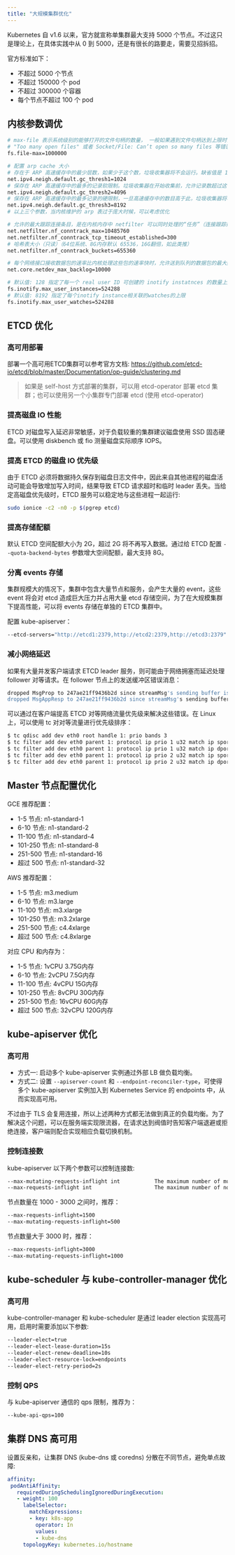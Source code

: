 ```yaml
---
title: "大规模集群优化"
---
```


Kubernetes 自 v1.6 以来，官方就宣称单集群最大支持 5000 个节点。不过这只是理论上，在具体实践中从 0 到 5000，还是有很长的路要走，需要见招拆招。

官方标准如下：

* 不超过 5000 个节点
* 不超过 150000 个 pod
* 不超过 300000 个容器
* 每个节点不超过 100 个 pod

## 内核参数调优

``` bash
# max-file 表示系统级别的能够打开的文件句柄的数量， 一般如果遇到文件句柄达到上限时，会碰到
# "Too many open files" 或者 Socket/File: Can’t open so many files 等错误
fs.file-max=1000000

# 配置 arp cache 大小
# 存在于 ARP 高速缓存中的最少层数，如果少于这个数，垃圾收集器将不会运行。缺省值是 128
net.ipv4.neigh.default.gc_thresh1=1024
# 保存在 ARP 高速缓存中的最多的记录软限制。垃圾收集器在开始收集前，允许记录数超过这个数字 5 秒。缺省值是 512
net.ipv4.neigh.default.gc_thresh2=4096
# 保存在 ARP 高速缓存中的最多记录的硬限制，一旦高速缓存中的数目高于此，垃圾收集器将马上运行。缺省值是 1024
net.ipv4.neigh.default.gc_thresh3=8192
# 以上三个参数，当内核维护的 arp 表过于庞大时候，可以考虑优化

# 允许的最大跟踪连接条目，是在内核内存中 netfilter 可以同时处理的“任务”（连接跟踪条目）
net.netfilter.nf_conntrack_max=10485760
net.netfilter.nf_conntrack_tcp_timeout_established=300
# 哈希表大小（只读）（64位系统、8G内存默认 65536，16G翻倍，如此类推）
net.netfilter.nf_conntrack_buckets=655360

# 每个网络接口接收数据包的速率比内核处理这些包的速率快时，允许送到队列的数据包的最大数目
net.core.netdev_max_backlog=10000

# 默认值: 128 指定了每一个 real user ID 可创建的 inotify instatnces 的数量上限
fs.inotify.max_user_instances=524288
# 默认值: 8192 指定了每个inotify instance相关联的watches的上限
fs.inotify.max_user_watches=524288
```

## ETCD 优化

### 高可用部署

部署一个高可用ETCD集群可以参考官方文档: https://github.com/etcd-io/etcd/blob/master/Documentation/op-guide/clustering.md

> 如果是 self-host 方式部署的集群，可以用 etcd-operator 部署 etcd 集群；也可以使用另一个小集群专门部署 etcd (使用 etcd-operator)

### 提高磁盘 IO 性能

ETCD 对磁盘写入延迟非常敏感，对于负载较重的集群建议磁盘使用 SSD 固态硬盘。可以使用 diskbench 或 fio 测量磁盘实际顺序 IOPS。

### 提高 ETCD 的磁盘 IO 优先级

由于 ETCD 必须将数据持久保存到磁盘日志文件中，因此来自其他进程的磁盘活动可能会导致增加写入时间，结果导致 ETCD 请求超时和临时 leader 丢失。当给定高磁盘优先级时，ETCD 服务可以稳定地与这些进程一起运行:

``` bash
sudo ionice -c2 -n0 -p $(pgrep etcd)
```

### 提高存储配额

默认 ETCD 空间配额大小为 2G，超过 2G 将不再写入数据。通过给 ETCD 配置 `--quota-backend-bytes` 参数增大空间配额，最大支持 8G。

### 分离 events 存储

集群规模大的情况下，集群中包含大量节点和服务，会产生大量的 event，这些 event 将会对 etcd 造成巨大压力并占用大量 etcd 存储空间，为了在大规模集群下提高性能，可以将 events 存储在单独的 ETCD 集群中。

配置 kube-apiserver：

``` bash
--etcd-servers="http://etcd1:2379,http://etcd2:2379,http://etcd3:2379" --etcd-servers-overrides="/events#http://etcd4:2379,http://etcd5:2379,http://etcd6:2379"
```

### 减小网络延迟

如果有大量并发客户端请求 ETCD leader 服务，则可能由于网络拥塞而延迟处理 follower 对等请求。在 follower 节点上的发送缓冲区错误消息：

``` bash
dropped MsgProp to 247ae21ff9436b2d since streamMsg's sending buffer is full
dropped MsgAppResp to 247ae21ff9436b2d since streamMsg's sending buffer is full
```

可以通过在客户端提高 ETCD 对等网络流量优先级来解决这些错误。在 Linux 上，可以使用 tc 对对等流量进行优先级排序：

``` bash
$ tc qdisc add dev eth0 root handle 1: prio bands 3
$ tc filter add dev eth0 parent 1: protocol ip prio 1 u32 match ip sport 2380 0xffff flowid 1:1
$ tc filter add dev eth0 parent 1: protocol ip prio 1 u32 match ip dport 2380 0xffff flowid 1:1
$ tc filter add dev eth0 parent 1: protocol ip prio 2 u32 match ip sport 2379 0xffff flowid 1:1
$ tc filter add dev eth0 parent 1: protocol ip prio 2 u32 match ip dport 2379 0xffff flowid 1:1
```

## Master 节点配置优化

GCE 推荐配置：

* 1-5 节点: n1-standard-1
* 6-10 节点: n1-standard-2
* 11-100 节点: n1-standard-4
* 101-250 节点: n1-standard-8
* 251-500 节点: n1-standard-16
* 超过 500 节点: n1-standard-32

AWS 推荐配置：

* 1-5 节点: m3.medium
* 6-10 节点: m3.large
* 11-100 节点: m3.xlarge
* 101-250 节点: m3.2xlarge
* 251-500 节点: c4.4xlarge
* 超过 500 节点: c4.8xlarge

对应 CPU 和内存为：

* 1-5 节点: 1vCPU 3.75G内存
* 6-10 节点: 2vCPU 7.5G内存
* 11-100 节点: 4vCPU 15G内存
* 101-250 节点: 8vCPU 30G内存
* 251-500 节点: 16vCPU 60G内存
* 超过 500 节点: 32vCPU 120G内存

## kube-apiserver 优化

### 高可用

* 方式一: 启动多个 kube-apiserver 实例通过外部 LB 做负载均衡。
* 方式二: 设置 `--apiserver-count` 和 `--endpoint-reconciler-type`，可使得多个 kube-apiserver 实例加入到 Kubernetes Service 的 endpoints 中，从而实现高可用。

不过由于 TLS 会复用连接，所以上述两种方式都无法做到真正的负载均衡。为了解决这个问题，可以在服务端实现限流器，在请求达到阀值时告知客户端退避或拒绝连接，客户端则配合实现相应负载切换机制。

### 控制连接数

kube-apiserver 以下两个参数可以控制连接数:

``` bash
--max-mutating-requests-inflight int           The maximum number of mutating requests in flight at a given time. When the server exceeds this, it rejects requests. Zero for no limit. (default 200)
--max-requests-inflight int                    The maximum number of non-mutating requests in flight at a given time. When the server exceeds this, it rejects requests. Zero for no limit. (default 400)
```

节点数量在 1000 - 3000 之间时，推荐：

``` bash
--max-requests-inflight=1500
--max-mutating-requests-inflight=500
```

节点数量大于 3000 时，推荐：

``` bash
--max-requests-inflight=3000
--max-mutating-requests-inflight=1000
```

## kube-scheduler 与 kube-controller-manager 优化

### 高可用

kube-controller-manager 和 kube-scheduler 是通过 leader election 实现高可用，启用时需要添加以下参数:

``` bash
--leader-elect=true
--leader-elect-lease-duration=15s
--leader-elect-renew-deadline=10s
--leader-elect-resource-lock=endpoints
--leader-elect-retry-period=2s
```

### 控制 QPS

与 kube-apiserver 通信的 qps 限制，推荐为：

``` bash
--kube-api-qps=100
```

## 集群 DNS 高可用

设置反亲和，让集群 DNS (kube-dns 或 coredns) 分散在不同节点，避免单点故障:

``` yaml
affinity:
 podAntiAffinity:
   requiredDuringSchedulingIgnoredDuringExecution:
   - weight: 100
     labelSelector:
       matchExpressions:
       - key: k8s-app
         operator: In
         values:
         - kube-dns
     topologyKey: kubernetes.io/hostname
```
